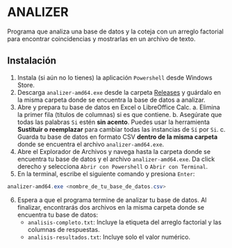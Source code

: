 # ANALIZER
Programa que analiza una base de datos y la coteja con un arreglo factorial para encontrar coincidencias y mostrarlas en un archivo de texto.

## Instalación
1. Instala (si aún no lo tienes) la aplicación `Powershell` desde Windows Store.
2. Descarga `analizer-amd64.exe` desde la carpeta [Releases](https://github.com/juancarlangas/plane/releases/) y guárdalo en la misma carpeta donde se encuentra la base de datos a analizar.
3. Abre y prepara tu base de datos en Excel o LibreOffice Calc.
    a. Elimina la primer fila (títulos de columnas) si es que contiene.
    b. Asegúrate que todas las palabras `Si` estén **sin acento**. Puedes usar la herramienta **Sustituir o reemplazar** para cambiar todas las instancias de `Sí` por `Si`.
    c. Guarda tu base de datos en formato CSV **dentro de la misma carpeta** donde se encuentra el archivo `analizer-amd64.exe`.
4. Abre el Explorador de Archivos y navega hasta la carpeta donde se encuentra tu base de datos y el archivo `analizer-amd64.exe`. Da click derecho y selecciona `Abrir con Powershell` o `Abrir con Terminal`.
5. En la terminal, escribe el siguiente comando y presiona `Enter`:
```Powershell
analizer-amd64.exe <nombre_de_tu_base_de_datos.csv>
```
6. Espera a que el programa termine de analizar tu base de datos. Al finalizar, encontrarás dos archivos en la misma carpeta donde se encuentra tu base de datos:
    - `analisis-completo.txt`: Incluye la etiqueta del arreglo factorial y las columnas de respuestas.
    - `analisis-resultados.txt`: Incluye solo el valor numérico.
